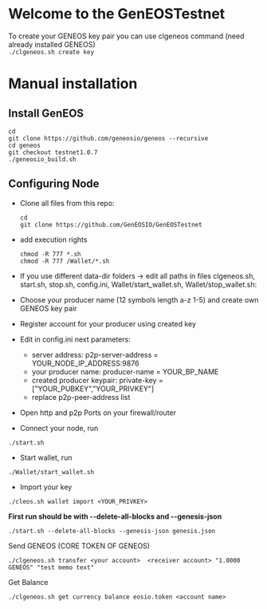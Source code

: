 # Welcome to the GenEOSTestnet


To create your GENEOS key pair you can use clgeneos command (need already installed GENEOS)  
`./clgeneos.sh create key ` 


# Manual installation

## Install GenEOS

```
cd
git clone https://github.com/geneosio/geneos --recursive    
cd geneos
git checkout testnet1.0.7
./geneosio_build.sh   
```  

## Configuring Node

- Clone all files from this repo:
  ```
  cd
  git clone https://github.com/GenEOSIO/GenEOSTestnet
  ```   
- add execution rights  
  ```
  chmod -R 777 *.sh   
  chmod -R 777 /Wallet/*.sh 
  ```  

- If you use different data-dir folders -> edit all paths in files clgeneos.sh, start.sh, stop.sh, config.ini, Wallet/start_wallet.sh, Wallet/stop_wallet.sh:


- Choose your producer name (12 symbols length a-z 1-5) and create own GENEOS key pair  
- Register account for your producer using created key
  
- Edit in config.ini next parameters:  
  - server address: p2p-server-address = YOUR_NODE_IP_ADDRESS:9876  
  - your producer name: producer-name = YOUR_BP_NAME  
  - created producer keypair: private-key = ["YOUR_PUBKEY","YOUR_PRIVKEY"]  
  - replace p2p-peer-address list  
  
- Open http and p2p Ports on your firewall/router  
- Connect your node, run 
```
./start.sh  
```
- Start wallet, run 
```
./Wallet/start_wallet.sh  
```
- Import your key 
```
./cleos.sh wallet import <YOUR_PRIVKEY>
```


**First run should be with --delete-all-blocks and --genesis-json**  
```
./start.sh --delete-all-blocks --genesis-json genesis.json
```  



Send GENEOS (CORE TOKEN OF GENEOS)
```
./clgeneos.sh transfer <your account>  <receiver account> "1.0000 GENEOS" "test memo text"
```
Get Balance  
```
./clgeneos.sh get currency balance eosio.token <account name>
```
